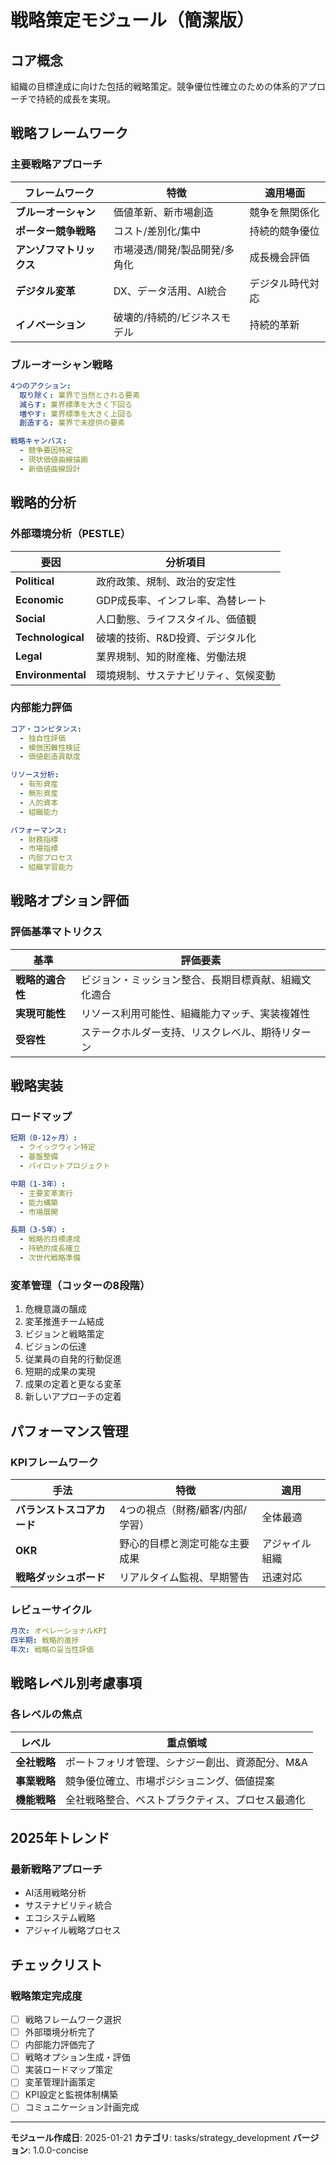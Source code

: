 # 戦略策定モジュール（簡潔版）

## コア概念
組織の目標達成に向けた包括的戦略策定。競争優位性確立のための体系的アプローチで持続的成長を実現。

## 戦略フレームワーク

### 主要戦略アプローチ
| フレームワーク | 特徴 | 適用場面 |
|--------------|------|----------|
| **ブルーオーシャン** | 価値革新、新市場創造 | 競争を無関係化 |
| **ポーター競争戦略** | コスト/差別化/集中 | 持続的競争優位 |
| **アンゾフマトリックス** | 市場浸透/開発/製品開発/多角化 | 成長機会評価 |
| **デジタル変革** | DX、データ活用、AI統合 | デジタル時代対応 |
| **イノベーション** | 破壊的/持続的/ビジネスモデル | 持続的革新 |

### ブルーオーシャン戦略
```yaml
4つのアクション:
  取り除く: 業界で当然とされる要素
  減らす: 業界標準を大きく下回る
  増やす: 業界標準を大きく上回る
  創造する: 業界で未提供の要素

戦略キャンバス:
  - 競争要因特定
  - 現状価値曲線描画
  - 新価値曲線設計
```

## 戦略的分析

### 外部環境分析（PESTLE）
| 要因 | 分析項目 |
|------|----------|
| **Political** | 政府政策、規制、政治的安定性 |
| **Economic** | GDP成長率、インフレ率、為替レート |
| **Social** | 人口動態、ライフスタイル、価値観 |
| **Technological** | 破壊的技術、R&D投資、デジタル化 |
| **Legal** | 業界規制、知的財産権、労働法規 |
| **Environmental** | 環境規制、サステナビリティ、気候変動 |

### 内部能力評価
```yaml
コア・コンピタンス:
  - 独自性評価
  - 模倣困難性検証
  - 価値創造貢献度

リソース分析:
  - 有形資産
  - 無形資産
  - 人的資本
  - 組織能力

パフォーマンス:
  - 財務指標
  - 市場指標
  - 内部プロセス
  - 組織学習能力
```

## 戦略オプション評価

### 評価基準マトリクス
| 基準 | 評価要素 |
|------|----------|
| **戦略的適合性** | ビジョン・ミッション整合、長期目標貢献、組織文化適合 |
| **実現可能性** | リソース利用可能性、組織能力マッチ、実装複雑性 |
| **受容性** | ステークホルダー支持、リスクレベル、期待リターン |

## 戦略実装

### ロードマップ
```yaml
短期（0-12ヶ月）:
  - クイックウィン特定
  - 基盤整備
  - パイロットプロジェクト

中期（1-3年）:
  - 主要変革実行
  - 能力構築
  - 市場展開

長期（3-5年）:
  - 戦略的目標達成
  - 持続的成長確立
  - 次世代戦略準備
```

### 変革管理（コッターの8段階）
1. 危機意識の醸成
2. 変革推進チーム結成
3. ビジョンと戦略策定
4. ビジョンの伝達
5. 従業員の自発的行動促進
6. 短期的成果の実現
7. 成果の定着と更なる変革
8. 新しいアプローチの定着

## パフォーマンス管理

### KPIフレームワーク
| 手法 | 特徴 | 適用 |
|------|------|------|
| **バランストスコアカード** | 4つの視点（財務/顧客/内部/学習） | 全体最適 |
| **OKR** | 野心的目標と測定可能な主要成果 | アジャイル組織 |
| **戦略ダッシュボード** | リアルタイム監視、早期警告 | 迅速対応 |

### レビューサイクル
```yaml
月次: オペレーショナルKPI
四半期: 戦略的進捗
年次: 戦略の妥当性評価
```

## 戦略レベル別考慮事項

### 各レベルの焦点
| レベル | 重点領域 |
|--------|----------|
| **全社戦略** | ポートフォリオ管理、シナジー創出、資源配分、M&A |
| **事業戦略** | 競争優位確立、市場ポジショニング、価値提案 |
| **機能戦略** | 全社戦略整合、ベストプラクティス、プロセス最適化 |

## 2025年トレンド

### 最新戦略アプローチ
- AI活用戦略分析
- サステナビリティ統合
- エコシステム戦略
- アジャイル戦略プロセス

## チェックリスト

### 戦略策定完成度
- [ ] 戦略フレームワーク選択
- [ ] 外部環境分析完了
- [ ] 内部能力評価完了
- [ ] 戦略オプション生成・評価
- [ ] 実装ロードマップ策定
- [ ] 変革管理計画策定
- [ ] KPI設定と監視体制構築
- [ ] コミュニケーション計画完成

---
**モジュール作成日**: 2025-01-21
**カテゴリ**: tasks/strategy_development
**バージョン**: 1.0.0-concise
